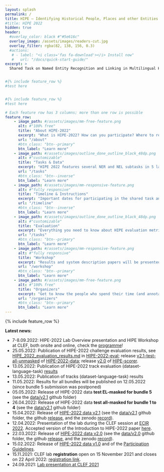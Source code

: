 ```yaml
---
layout: splash
permalink: /
title: HIPE – Identifying Historical People, Places and other Entities 
#title: HIPE 2022 
hidden: true 
header:
  #overlay_color: black #"#5e616c"
  overlay_image: /assets/images/readers-cut.jpg
  overlay_filter: rgba(82, 138, 156, 0.3)  
  #actions:
   # - label: "<i class='fas fa-download'></i> Install now"
   #   url: "/docs/quick-start-guide/"
excerpt: >
  Shared Task on Named Entity Recognition and Linking in Multilingual Historical Documents


#{% include feature_row %}
#test here


#{% include feature_row %}
#test here

# Each feature row has 3 columns; more than one row is possible
feature_row:
    - image_path: #/assets/images/mm-free-feature.png
      alt: #"100% free"
      title: "About HIPE-2022"
      excerpt: "What is HIPE-2022? How can you participate? Where to register?"
      url: "/about"
      #btn_class: "btn--primary"
      btn_label: "Learn more"  
    - image_path: #/assets/images/outline_done_outline_black_48dp.png
      alt: #"customizable"
      title: "Tasks & Data"
      excerpt: "HIPE 2022 features several NER and NEL subtasks in 5 languages."
      url: "/tasks"
      #btn_class: "btn--inverse"
      btn_label: "Learn more"
    - image_path: #/assets/images/mm-responsive-feature.png
      alt: #"fully responsive"
      title: "Timeline & Instructions"
      excerpt: "Important dates for participating in the shared task and Working Notes paper instructions."
      url: "/timeline"
      #btn_class: "btn--inverse"
      btn_label: "Learn more"
    - image_path: #/assets/images/outline_done_outline_black_48dp.png
      alt: #"customizable"
      title: "Evaluation"
      excerpt: "Everything you need to know about HIPE evaluation metrics and tools. "
      url: "/tasks"
      #btn_class: "btn--primary"
      btn_label: "Learn more"
    - image_path: #/assets/images/mm-responsive-feature.png
      alt: #"fully responsive"
      title: "Workshop"
      excerpt: "Results and system description papers will be presented at CLEF 2022 in September."
      url: "/workshop"
      #btn_class: "btn--primary"
      btn_label: "Learn more"
    - image_path: #/assets/images/mm-free-feature.png
      alt: #"100% free"
      title: "Organizers"
      excerpt: "Get to know the people who spend their time (and annotated data) for HIPE 2022."
      url: "/organizers"
      #btn_class: "btn--primary"
      btn_label: "Learn more"      
---
```


{% include feature_row %}



**Latest news:**     

 -  7-8.09.2022: HIPE-2022 Lab Overview presentation and HIPE Workshop at CLEF, both onsite and online, check the [programme](https://hipe-eval.github.io/HIPE-2022/workshop)!
 -  25.05.2022: Publication of HIPE-2022 challenge evaluation results, see [HIPE_2022_evaluation_results.md](https://github.com/hipe-eval/HIPE-2022-eval/blob/main/HIPE_2022_evaluation_results.md) in [HIPE-2022-eval](https://github.com/hipe-eval/HIPE-2022-eval); release [v2.1-test-all-unmasked](https://github.com/hipe-eval/HIPE-2022-data/releases/tag/v2.1-test-all-unmasked) of [HIPE-2022-data](https://github.com/hipe-eval/HIPE-2022-data); release [v2.0](https://github.com/hipe-eval/HIPE-scorer/releases/tag/v2.0) of [HIPE-scorer](https://github.com/hipe-eval/HIPE-scorer).    
 -  13.05.2022: Publication of HIPE-2022 track evaluation (dataset-language-task) [results](https://github.com/hipe-eval/HIPE-2022-eval/blob/main/evaluation/system-rankings/ranking_summary.md)        
 -  13.05.2022: Publication of tracks (dataset-language-task) results     
 -  11.05.2022: Results for all bundles will be published on 12.05.2022 (since bundle 5 submission was postponed)
 -  05.05.2022: Release of HIPE-2022 data **test EL-masked for bundle 5** (see the [data/v2.1](https://github.com/hipe-eval/HIPE-2022-data/tree/main/data/v2.1) github folder)
 -  26.04.2022: Release of HIPE-2022 data **test all-masked for bundle 1 to 4** (see the [data/v2.1](https://github.com/hipe-eval/HIPE-2022-data/tree/main/data/v2.1) github folder)   
 -  15.04.2022: Release of [HIPE-2022 data v2.1](https://github.com/hipe-eval/HIPE-2022-data) (see the [data/v2.1](https://github.com/hipe-eval/HIPE-2022-data/tree/main/data/v2.1) github folder, the github [release](https://github.com/hipe-eval/HIPE-2022-data/releases), and the zenodo [record](https://zenodo.org/record/6463040)).    
 -  12.04.2022: Presentation of the lab during the CLEF session at [ECIR 2022](https://ecir2022.org/). Accepted version of the Introduction to HIPE-2022 paper [here](https://hipe-eval.github.io/HIPE-2022/assets/pdf/HIPE2022_ECIR_shortpaper_postprint.pdf).    
 -  22.03.2022: Release of [HIPE-2022 data v2.0](https://github.com/hipe-eval/HIPE-2022-data) (see the [data/v2.0](https://github.com/hipe-eval/HIPE-2022-data/tree/main/data/v2.0) github folder, the github [release](https://github.com/hipe-eval/HIPE-2022-data/releases), and the zenodo [record](https://zenodo.org/record/6463040)).     
 - 15.02.2022: Release of [HIPE-2022 data v1.0](https://github.com/hipe-eval/HIPE-2022-data) and of the [Participation Guidelines](https://doi.org/10.5281/zenodo.6045662).    
 - 15.11.2021: CLEF lab **registration** open on 15 November 2021 and closes on 22 April 2022: [registration link](https://clef2022-labs-registration.dei.unipd.it/).    
 - 24.09.2021: [Lab presentation at CLEF 2021](https://docs.google.com/presentation/d/1wb08-0WROHMSGyLbWzlp5IZHhAGg-WAMLuL18i7_2MM/edit?usp=sharing)
